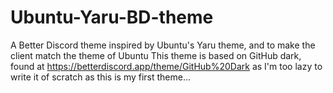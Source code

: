 # Ubuntu-Yaru-BD-theme
A Better Discord theme inspired by Ubuntu's Yaru theme, and to make the client match the theme of Ubuntu
This theme is based on GitHub dark, found at https://betterdiscord.app/theme/GitHub%20Dark as I'm too lazy to write it of scratch as this is my first theme...
